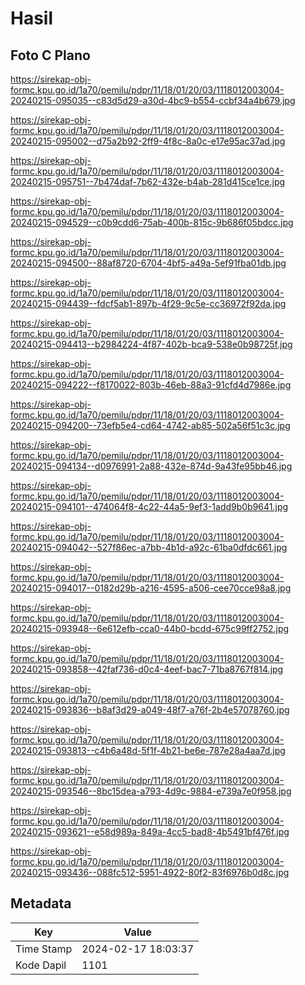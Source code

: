 # Hasil

## Foto C Plano

https://sirekap-obj-formc.kpu.go.id/1a70/pemilu/pdpr/11/18/01/20/03/1118012003004-20240215-095035--c83d5d29-a30d-4bc9-b554-ccbf34a4b679.jpg

https://sirekap-obj-formc.kpu.go.id/1a70/pemilu/pdpr/11/18/01/20/03/1118012003004-20240215-095002--d75a2b92-2ff9-4f8c-8a0c-e17e95ac37ad.jpg

https://sirekap-obj-formc.kpu.go.id/1a70/pemilu/pdpr/11/18/01/20/03/1118012003004-20240215-095751--7b474daf-7b62-432e-b4ab-281d415ce1ce.jpg

https://sirekap-obj-formc.kpu.go.id/1a70/pemilu/pdpr/11/18/01/20/03/1118012003004-20240215-094529--c0b9cdd6-75ab-400b-815c-9b686f05bdcc.jpg

https://sirekap-obj-formc.kpu.go.id/1a70/pemilu/pdpr/11/18/01/20/03/1118012003004-20240215-094500--88af8720-6704-4bf5-a49a-5ef91fba01db.jpg

https://sirekap-obj-formc.kpu.go.id/1a70/pemilu/pdpr/11/18/01/20/03/1118012003004-20240215-094439--fdcf5ab1-897b-4f29-9c5e-cc36972f92da.jpg

https://sirekap-obj-formc.kpu.go.id/1a70/pemilu/pdpr/11/18/01/20/03/1118012003004-20240215-094413--b2984224-4f87-402b-bca9-538e0b98725f.jpg

https://sirekap-obj-formc.kpu.go.id/1a70/pemilu/pdpr/11/18/01/20/03/1118012003004-20240215-094222--f8170022-803b-46eb-88a3-91cfd4d7986e.jpg

https://sirekap-obj-formc.kpu.go.id/1a70/pemilu/pdpr/11/18/01/20/03/1118012003004-20240215-094200--73efb5e4-cd64-4742-ab85-502a56f51c3c.jpg

https://sirekap-obj-formc.kpu.go.id/1a70/pemilu/pdpr/11/18/01/20/03/1118012003004-20240215-094134--d0976991-2a88-432e-874d-9a43fe95bb46.jpg

https://sirekap-obj-formc.kpu.go.id/1a70/pemilu/pdpr/11/18/01/20/03/1118012003004-20240215-094101--474064f8-4c22-44a5-9ef3-1add9b0b9641.jpg

https://sirekap-obj-formc.kpu.go.id/1a70/pemilu/pdpr/11/18/01/20/03/1118012003004-20240215-094042--527f86ec-a7bb-4b1d-a92c-61ba0dfdc661.jpg

https://sirekap-obj-formc.kpu.go.id/1a70/pemilu/pdpr/11/18/01/20/03/1118012003004-20240215-094017--0182d29b-a216-4595-a506-cee70cce98a8.jpg

https://sirekap-obj-formc.kpu.go.id/1a70/pemilu/pdpr/11/18/01/20/03/1118012003004-20240215-093948--6e612efb-cca0-44b0-bcdd-675c99ff2752.jpg

https://sirekap-obj-formc.kpu.go.id/1a70/pemilu/pdpr/11/18/01/20/03/1118012003004-20240215-093858--42faf736-d0c4-4eef-bac7-71ba8767f814.jpg

https://sirekap-obj-formc.kpu.go.id/1a70/pemilu/pdpr/11/18/01/20/03/1118012003004-20240215-093836--b8af3d29-a049-48f7-a76f-2b4e57078760.jpg

https://sirekap-obj-formc.kpu.go.id/1a70/pemilu/pdpr/11/18/01/20/03/1118012003004-20240215-093813--c4b6a48d-5f1f-4b21-be6e-787e28a4aa7d.jpg

https://sirekap-obj-formc.kpu.go.id/1a70/pemilu/pdpr/11/18/01/20/03/1118012003004-20240215-093546--8bc15dea-a793-4d9c-9884-e739a7e0f958.jpg

https://sirekap-obj-formc.kpu.go.id/1a70/pemilu/pdpr/11/18/01/20/03/1118012003004-20240215-093621--e58d989a-849a-4cc5-bad8-4b5491bf476f.jpg

https://sirekap-obj-formc.kpu.go.id/1a70/pemilu/pdpr/11/18/01/20/03/1118012003004-20240215-093436--088fc512-5951-4922-80f2-83f6976b0d8c.jpg


## Metadata

| Key        | Value               |
| ---------- | ------------------- |
| Time Stamp | 2024-02-17 18:03:37 |
| Kode Dapil | 1101                |



